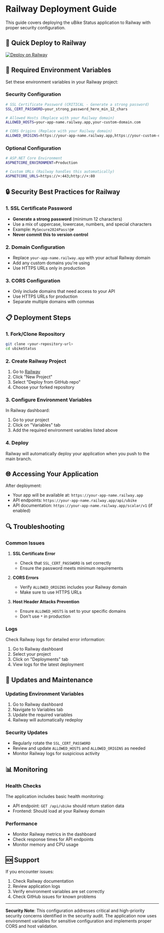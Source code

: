 # Railway Deployment Guide

This guide covers deploying the uBike Status application to Railway with proper security configuration.

## 🚀 Quick Deploy to Railway

[![Deploy on Railway](https://railway.app/button.svg)](https://railway.app/template/your-template-id)

## 🔧 Required Environment Variables

Set these environment variables in your Railway project:

### Security Configuration

```bash
# SSL Certificate Password (CRITICAL - Generate a strong password)
SSL_CERT_PASSWORD=your_strong_password_here_min_12_chars

# Allowed Hosts (Replace with your Railway domain)
ALLOWED_HOSTS=your-app-name.railway.app,your-custom-domain.com

# CORS Origins (Replace with your Railway domain)
ALLOWED_ORIGINS=https://your-app-name.railway.app,https://your-custom-domain.com
```

### Optional Configuration

```bash
# ASP.NET Core Environment
ASPNETCORE_ENVIRONMENT=Production

# Custom URLs (Railway handles this automatically)
ASPNETCORE_URLS=https://+:443;http://+:80
```

## 🔒 Security Best Practices for Railway

### 1. SSL Certificate Password
- **Generate a strong password** (minimum 12 characters)
- Use a mix of uppercase, lowercase, numbers, and special characters
- Example: `MySecure2024Pass!@#`
- **Never commit this to version control**

### 2. Domain Configuration
- Replace `your-app-name.railway.app` with your actual Railway domain
- Add any custom domains you're using
- Use HTTPS URLs only in production

### 3. CORS Configuration
- Only include domains that need access to your API
- Use HTTPS URLs for production
- Separate multiple domains with commas

## 📋 Deployment Steps

### 1. Fork/Clone Repository
```bash
git clone <your-repository-url>
cd ubikeStatus
```

### 2. Create Railway Project
1. Go to [Railway](https://railway.app)
2. Click "New Project"
3. Select "Deploy from GitHub repo"
4. Choose your forked repository

### 3. Configure Environment Variables
In Railway dashboard:
1. Go to your project
2. Click on "Variables" tab
3. Add the required environment variables listed above

### 4. Deploy
Railway will automatically deploy your application when you push to the main branch.

## 🌐 Accessing Your Application

After deployment:
- Your app will be available at: `https://your-app-name.railway.app`
- API endpoints: `https://your-app-name.railway.app/api/ubike`
- API documentation: `https://your-app-name.railway.app/scalar/v1` (if enabled)

## 🔍 Troubleshooting

### Common Issues

1. **SSL Certificate Error**
   - Check that `SSL_CERT_PASSWORD` is set correctly
   - Ensure the password meets minimum requirements

2. **CORS Errors**
   - Verify `ALLOWED_ORIGINS` includes your Railway domain
   - Make sure to use HTTPS URLs

3. **Host Header Attacks Prevention**
   - Ensure `ALLOWED_HOSTS` is set to your specific domains
   - Don't use `*` in production

### Logs
Check Railway logs for detailed error information:
1. Go to Railway dashboard
2. Select your project
3. Click on "Deployments" tab
4. View logs for the latest deployment

## 🔄 Updates and Maintenance

### Updating Environment Variables
1. Go to Railway dashboard
2. Navigate to Variables tab
3. Update the required variables
4. Railway will automatically redeploy

### Security Updates
- Regularly rotate the `SSL_CERT_PASSWORD`
- Review and update `ALLOWED_HOSTS` and `ALLOWED_ORIGINS` as needed
- Monitor Railway logs for suspicious activity

## 📊 Monitoring

### Health Checks
The application includes basic health monitoring:
- API endpoint: `GET /api/ubike` should return station data
- Frontend: Should load at your Railway domain

### Performance
- Monitor Railway metrics in the dashboard
- Check response times for API endpoints
- Monitor memory and CPU usage

## 🆘 Support

If you encounter issues:
1. Check Railway documentation
2. Review application logs
3. Verify environment variables are set correctly
4. Check GitHub issues for known problems

---

**Security Note**: This configuration addresses critical and high-priority security concerns identified in the security audit. The application now uses environment variables for sensitive configuration and implements proper CORS and host validation.
